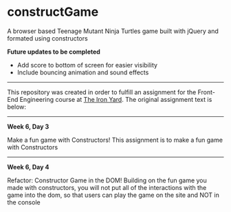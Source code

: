 # constructGame
A browser based Teenage Mutant Ninja Turtles game built with jQuery and formated using constructors

**Future updates to be completed**
* Add score to bottom of screen for easier visibility
* Include bouncing animation and sound effects

----------------------------------

This repository was created in order to fulfill an assignment for the Front-End Engineering course at [The Iron Yard](https://www.theironyard.com/locations/charleston.html "The Iron Yard"). The original assignment text is below:

----------------------------------

**Week 6, Day 3**

Make a fun game with Constructors!
This assignment is to make a fun game with Constructors

----------------------------------

**Week 6, Day 4**

Refactor: Constructor Game in the DOM!
Building on the fun game you made with constructors, you will not put all of the interactions with the game into the dom, so that users can play the game on the site and NOT in the console
